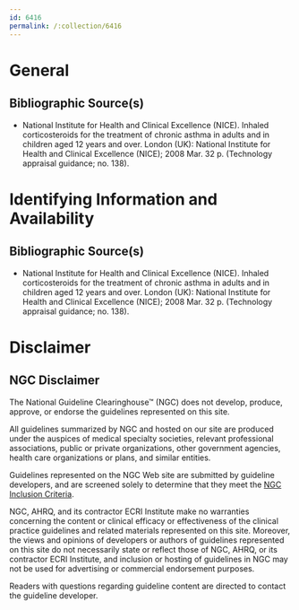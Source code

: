 ```yaml
---
id: 6416
permalink: /:collection/6416
---
```


# General

## Bibliographic Source(s)

- National Institute for Health and Clinical Excellence (NICE). Inhaled corticosteroids for the treatment of chronic asthma in adults and in children aged 12 years and over. London (UK): National Institute for Health and Clinical Excellence (NICE); 2008 Mar. 32 p. (Technology appraisal guidance; no. 138).

# Identifying Information and Availability

## Bibliographic Source(s)

- National Institute for Health and Clinical Excellence (NICE). Inhaled corticosteroids for the treatment of chronic asthma in adults and in children aged 12 years and over. London (UK): National Institute for Health and Clinical Excellence (NICE); 2008 Mar. 32 p. (Technology appraisal guidance; no. 138).

# Disclaimer

## NGC Disclaimer

The National Guideline Clearinghouse™ (NGC) does not develop, produce, approve, or endorse the guidelines represented on this site.

All guidelines summarized by NGC and hosted on our site are produced under the auspices of medical specialty societies, relevant professional associations, public or private organizations, other government agencies, health care organizations or plans, and similar entities.

Guidelines represented on the NGC Web site are submitted by guideline developers, and are screened solely to determine that they meet the [NGC Inclusion Criteria](/help-and-about/summaries/inclusion-criteria).

NGC, AHRQ, and its contractor ECRI Institute make no warranties concerning the content or clinical efficacy or effectiveness of the clinical practice guidelines and related materials represented on this site. Moreover, the views and opinions of developers or authors of guidelines represented on this site do not necessarily state or reflect those of NGC, AHRQ, or its contractor ECRI Institute, and inclusion or hosting of guidelines in NGC may not be used for advertising or commercial endorsement purposes.

Readers with questions regarding guideline content are directed to contact the guideline developer.

